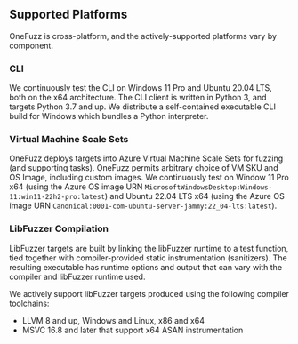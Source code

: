 ## Supported Platforms

OneFuzz is cross-platform, and the actively-supported platforms vary by component.

### CLI

We continuously test the CLI on Windows 11 Pro and Ubuntu 20.04 LTS, both on the
x64 architecture. The CLI client is written in Python 3, and targets Python 3.7
and up. We distribute a self-contained executable CLI build for Windows which
bundles a Python interpreter.

### Virtual Machine Scale Sets

OneFuzz deploys targets into Azure Virtual Machine Scale Sets for fuzzing (and
supporting tasks). OneFuzz permits arbitrary choice of VM SKU and OS Image,
including custom images. We continuously test on Window 11 Pro x64 (using the
Azure OS image URN `MicrosoftWindowsDesktop:Windows-11:win11-22h2-pro:latest`)
and Ubuntu 22.04 LTS x64 (using the Azure OS image URN
`Canonical:0001-com-ubuntu-server-jammy:22_04-lts:latest`).

### LibFuzzer Compilation

LibFuzzer targets are built by linking the libFuzzer runtime to a test function,
tied together with compiler-provided static instrumentation (sanitizers).
The resulting executable has runtime options and output that can vary with
the compiler and libFuzzer runtime used.

We actively support libFuzzer targets produced using the following compiler
toolchains:

* LLVM 8 and up, Windows and Linux, x86 and x64
* MSVC 16.8 and later that support x64 ASAN instrumentation
